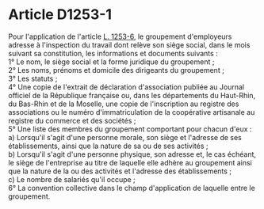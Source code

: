 # Article D1253-1

  
Pour l'application de l'article [L. 1253-6][1], le groupement d'employeurs adresse à l'inspection du travail dont relève son siège social, dans le mois suivant sa constitution, les informations et documents suivants :   
1° Le nom, le siège social et la forme juridique du groupement ;   
2° Les noms, prénoms et domicile des dirigeants du groupement ;   
3° Les statuts ;   
4° Une copie de l'extrait de déclaration d'association publiée au Journal officiel de la République française ou, dans les départements du Haut-Rhin, du Bas-Rhin et de la Moselle, une copie de l'inscription au registre des associations ou le numéro d'immatriculation de la coopérative artisanale au registre du commerce et des sociétés ;   
5° Une liste des membres du groupement comportant pour chacun d'eux :   
a) Lorsqu'il s'agit d'une personne morale, son siège et l'adresse de ses établissements, ainsi que la nature de sa ou de ses activités ;   
b) Lorsqu'il s'agit d'une personne physique, son adresse et, le cas échéant, le siège de l'entreprise au titre de laquelle elle adhère au groupement ainsi que la nature de la ou des activités et l'adresse des établissements ;   
c) Le nombre de salariés qu'il occupe ;   
6° La convention collective dans le champ d'application de laquelle entre le groupement.

 [1]: /affichCodeArticle.do?cidTexte=LEGITEXT000006072050&idArticle=LEGIARTI000006901340&dateTexte=&categorieLien=cid